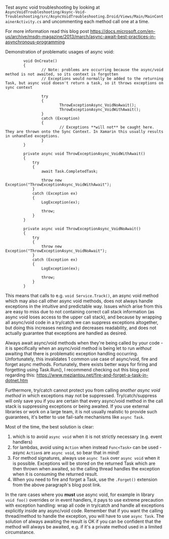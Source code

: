 Test async void troubleshooting by looking at `AsyncVoidTroubleshooting/Async-Void-Troubleshooting/src/AsyncVoidTroubleshooting.Droid/Views/Main/MainContainerActivity.cs` and uncommenting each method call one at a time. 

For more information read this blog post https://docs.microsoft.com/en-us/archive/msdn-magazine/2013/march/async-await-best-practices-in-asynchronous-programming

Demonstration of problematic usages of async void: 
```
        void OnCreate()
        {
                // Note: problems are occurring because the async/void method is not awaited, so its context is forgotten
                // Exceptions would normally be added to the returning Task, but async void doesn't return a task, so it throws exceptions on sync context
                
                try
                {
                        ThrowExceptionAsync_VoidNoAwait();
                        ThrowExceptionAsync_VoidWithAwait();
                }
                catch (Exception)
                {
                        // Exceptions **will not** be caught here. They are thrown onto the Sync Context. In Xamarin this usually results in unhandled exceptions.
                }
        }

        private async void ThrowExceptionAsync_VoidWithAwait()
        {
            try
            {
                await Task.CompletedTask;

                throw new Exception("ThrowExceptionAsync_VoidWithAwait");
            }
            catch (Exception ex)
            {
                LogException(ex);

                throw;
            }
        }

        private async void ThrowExceptionAsync_VoidNoAwait()
        {
            try
            {
                throw new Exception("ThrowExceptionAsync_VoidNoAwait");
            }
            catch (Exception ex)
            {
                LogException(ex);

                throw;
            }
        }
```

This means that calls to e.g. `void Service.Track()`, an async void method which may also call other async void methods, does not always handle exceptions in the intuitive and predictable way. Issues which arise from this are easy to miss due to not containing correct call stack information (as async void loses access to the upper call stack), and because by wrapping all async/void code in a try/catch we can suppress exceptions altogether, but doing this increases nesting and decreases readability, and does not actually guarantee that exceptions are handled as desired. 

Always await async/void methods when they're being called by your code - it is specifically when an async/void method is being let to run *without* awaiting that there is problematic exception handling occurring. Unfortunately, this invalidates 1 common use case of async/void, fire and forget async methods. Fortunately, there exists better ways for firing and forgetting using Task.Run(), I recommend checking out this blog post regarding this: https://www.meziantou.net/fire-and-forget-a-task-in-dotnet.htm

Furthermore, try/catch cannot protect you from calling *another async void method* in which exceptions may not be suppressed. Try/catch/suppress will only save you if you are certain that every async/void method in the call stack is suppressing exceptions or being awaited. If you use external libraries or work on a large team, it is not usually realistic to provide such guarantees, it's better to use fail-safe mechanisms like `async Task`.

Most of the time, the best solution is clear:
1. which is to avoid `async void` when it is not strictly necessary (e.g. event handlers)
2.  for lambdas, avoid using `Action` when instead `Func<Task>` can be used - async `Action`s are `async void`, so bear that in mind! 
3.  For method signatures, always use `async Task` over `async void` when it is possible. Exceptions will be stored on the returned Task which are then thrown when awaited, so the calling thread handles the exception when it is consuming the returned result. 
4.  When you need to fire and forget a Task, use the `.Forget()` extension from the above paragraph's blog post link. 

In the rare cases where you **must** use async void, for example in library `void foo()` overrides or in event handlers, it pays to use extreme precaution with exception handling: wrap all code in try/catch and handle all exceptions explicitly inside any async/void code. Remember that if you want the calling thread/method to handle the exception, you will have to use `async Task`. The solution of always awaiting the result is OK if you can be confident that the method will always be awaited, e.g. if it's a private method used in a limited circumstance.
